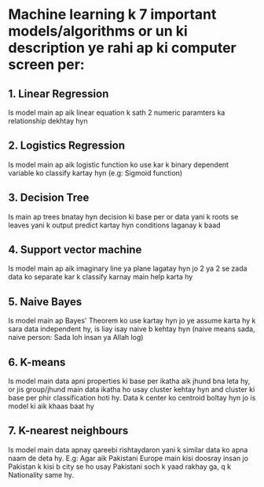 # **Machine learning k 7 important models/algorithms or un ki description ye rahi ap ki computer screen per:**

## 1. **Linear Regression**
Is model main ap aik linear equation k sath 2 numeric paramters ka relationship dekhtay hyn
## 2. **Logistics Regression**
Is model main ap aik logistic function ko use kar k binary dependent variable ko classify kartay hyn (e.g: Sigmoid function)
## 3. **Decision Tree**
Is main ap trees bnatay hyn decision ki base per or data yani k roots se leaves yani k output predict kartay hyn conditions laganay k baad
## 4. **Support vector machine**
Is model main ap aik imaginary line ya plane lagatay hyn jo 2 ya 2 se zada data ko separate kar k classify karnay main help karta hy
## 5. **Naive Bayes**
Is model main ap Bayes' Theorem ko use kartay hyn jo ye assume karta hy k sara data independent hy, is liay isay naive b kehtay hyn (naive means sada, naive person: Sada loh insan ya Allah log)
## 6. **K-means**
Is model main data apni properties ki base per ikatha aik jhund bna leta hy, or jis group/jhund main data ikatha ho usay cluster kehtay hyn and cluster ki base per phir classification hoti hy. Data k center ko centroid boltay hyn jo is model ki aik khaas baat hy
## 7. **K-nearest neighbours**
Is model main data apnay qareebi rishtaydaron yani k similar data ko apna naam de deta hy. E.g: Agar aik Pakistani Europe main kisi doosray insan jo Pakistan k kisi b city se ho usay Pakistani soch k yaad rakhay ga, q k Nationality same hy. 
